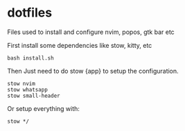 # dotfiles
Files used to install and configure nvim, popos, gtk bar etc

First install some dependencies like stow, kitty, etc
```
bash install.sh
```
Then Just need to do stow {app} to setup the configuration.
```
stow nvim
stow whatsapp
stow small-header 
```
Or setup everything with:
```
stow */
```
